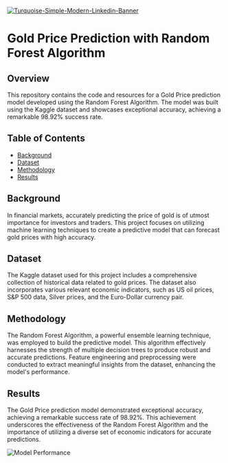 <a href="https://ibb.co/C7yt3rq"><img src="https://i.ibb.co/C7yt3rq/Turquoise-Simple-Modern-Linkedin-Banner.png" alt="Turquoise-Simple-Modern-Linkedin-Banner" ></a>
# Gold Price Prediction with Random Forest Algorithm


## Overview

This repository contains the code and resources for a Gold Price prediction model developed using the Random Forest Algorithm. The model was built using the Kaggle dataset and showcases exceptional accuracy, achieving a remarkable 98.92% success rate.

## Table of Contents

- [Background](#background)
- [Dataset](#dataset)
- [Methodology](#methodology)
- [Results](#results)

## Background

In financial markets, accurately predicting the price of gold is of utmost importance for investors and traders. This project focuses on utilizing machine learning techniques to create a predictive model that can forecast gold prices with high accuracy.

## Dataset

The Kaggle dataset used for this project includes a comprehensive collection of historical data related to gold prices. The dataset also incorporates various relevant economic indicators, such as US oil prices, S&P 500 data, Silver prices, and the Euro-Dollar currency pair.

## Methodology

The Random Forest Algorithm, a powerful ensemble learning technique, was employed to build the predictive model. This algorithm effectively harnesses the strength of multiple decision trees to produce robust and accurate predictions. Feature engineering and preprocessing were conducted to extract meaningful insights from the dataset, enhancing the model's performance.

## Results

The Gold Price prediction model demonstrated exceptional accuracy, achieving a remarkable success rate of 98.92%. This achievement underscores the effectiveness of the Random Forest Algorithm and the importance of utilizing a diverse set of economic indicators for accurate predictions.

![Model Performance]()

